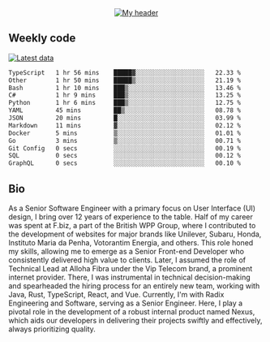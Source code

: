 <div align="center">
  <a href="https://skvggor.dev">
    <img src="https://github.com/skvggor/skvggor/assets/958723/d0c9aa9c-0c21-4219-acff-3d4f36f94691" alt="My header" />
  </a>
</div>


## Weekly code

[![Latest data](https://github.com/skvggor/skvggor/actions/workflows/main.yml/badge.svg)](https://github.com/skvggor/skvggor/actions/workflows/main.yml)

<!--START_SECTION:waka-->

```txt
TypeScript   1 hr 56 mins    █████▓░░░░░░░░░░░░░░░░░░░   22.33 %
Other        1 hr 50 mins    █████▒░░░░░░░░░░░░░░░░░░░   21.19 %
Bash         1 hr 10 mins    ███▒░░░░░░░░░░░░░░░░░░░░░   13.46 %
C#           1 hr 9 mins     ███▒░░░░░░░░░░░░░░░░░░░░░   13.25 %
Python       1 hr 6 mins     ███▒░░░░░░░░░░░░░░░░░░░░░   12.75 %
YAML         45 mins         ██▒░░░░░░░░░░░░░░░░░░░░░░   08.78 %
JSON         20 mins         █░░░░░░░░░░░░░░░░░░░░░░░░   03.99 %
Markdown     11 mins         ▓░░░░░░░░░░░░░░░░░░░░░░░░   02.12 %
Docker       5 mins          ▒░░░░░░░░░░░░░░░░░░░░░░░░   01.01 %
Go           3 mins          ▒░░░░░░░░░░░░░░░░░░░░░░░░   00.71 %
Git Config   0 secs          ░░░░░░░░░░░░░░░░░░░░░░░░░   00.19 %
SQL          0 secs          ░░░░░░░░░░░░░░░░░░░░░░░░░   00.12 %
GraphQL      0 secs          ░░░░░░░░░░░░░░░░░░░░░░░░░   00.10 %
```

<!--END_SECTION:waka-->

## Bio

<p>As a Senior Software Engineer with a primary focus on User Interface (UI) design, I bring over 12 years of experience to the table. Half of my career was spent at F.biz, a part of the British WPP Group, where I contributed to the development of websites for major brands like Unilever, Subaru, Honda, Instituto Maria da Penha, Votorantim Energia, and others. This role honed my skills, allowing me to emerge as a Senior Front-end Developer who consistently delivered high value to clients. Later, I assumed the role of Technical Lead at Alloha Fibra under the Vip Telecom brand, a prominent internet provider. There, I was instrumental in technical decision-making and spearheaded the hiring process for an entirely new team, working with Java, Rust, TypeScript, React, and Vue. Currently, I'm with Radix Engineering and Software, serving as a Senior Engineer. Here, I play a pivotal role in the development of a robust internal product named Nexus, which aids our developers in delivering their projects swiftly and effectively, always prioritizing quality.</p>

<!-- </details> -->

<!-- <div align="center">
  <h2>🤖 Recent Code Activity</h2>
  <img width="500" src="https://github-readme-stats.vercel.app/api/wakatime?username=skvggor&hide_title=true&layout=compact&theme=transparent" alt="Wakatime Stats" />
</div>

<br>

<div align="center">
  <h2>📈 GitHub Stats</h2>
  <img width="500" src="https://github-readme-stats.vercel.app/api?username=skvggor&show_icons=true&theme=transparent&hide_title=true&count_private=true" alt="GitHub Stats" />
</div>
 -->
